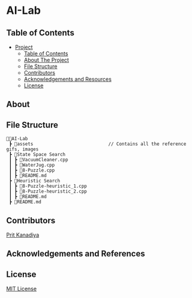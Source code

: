 # AI-Lab

## Table of Contents

- [Project](#AI-Lab)
  - [Table of Contents](#table-of-contents)
  - [About The Project](#about-the-project)
  - [File Structure](#file-structure)
  - [Contributors](#contributors)
  - [Acknowledgements and Resources](#acknowledgements-and-references)
  - [License](#license)
  
## About

## File Structure
```
👨‍💻AI-Lab
 ┣ 📂assets                            // Contains all the reference gifs, images
 ┣ 📂State Space Search                 
 ┃ ┣ 📄VacuumCleaner.cpp                
 ┃ ┣ 📄WaterJug.cpp
 ┃ ┣ 📄8-Puzzle.cpp
 ┃ ┣ 📄README.md
 ┣ 📂Heuristic Search  
 ┃ ┣ 📄8-Puzzle-heuristic_1.cpp
 ┃ ┣ 📄8-Puzzle-heuristic_2.cpp
 ┃ ┣ 📄README.md 
 ┣ 📄README.md 
``` 

## Contributors

[Prit Kanadiya](https://github.com/PritK99)

## Acknowledgements and References
 
## License
[MIT License](https://opensource.org/licenses/MIT)